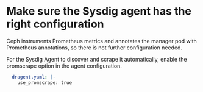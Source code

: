# Make sure the Sysdig agent has the right configuration
Ceph instruments Prometheus metrics and annotates the manager pod with Prometheus annotations, so there is not further configuration needed.

For the Sysdig Agent to discover and scrape it automatically, enable the promscrape option in the agent configuration.

```yaml
  dragent.yaml: |-
    use_promscrape: true
```